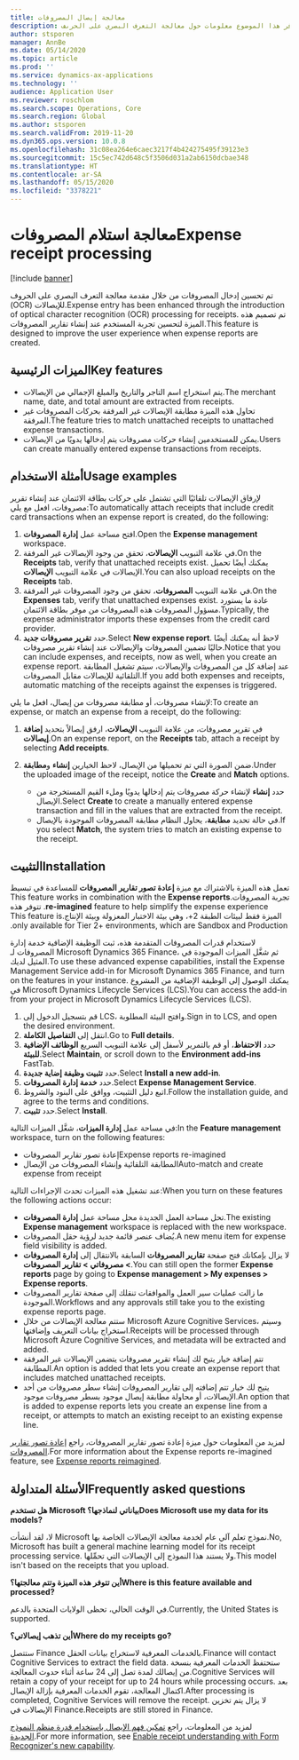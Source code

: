 ```yaml
---
title: معالجة إيصال المصروفات
description: يوفر هذا الموضوع معلومات حول معالجة التعرف البصري على الحرىف (OCR) للإيصالات. تم تصميم هذه الميزة لتحسين تجربة المستخدم عند إنشاء تقارير المصروفات في Microsoft Dynamics 365 Finance.
author: stsporen
manager: AnnBe
ms.date: 05/14/2020
ms.topic: article
ms.prod: ''
ms.service: dynamics-ax-applications
ms.technology: ''
audience: Application User
ms.reviewer: roschlom
ms.search.scope: Operations, Core
ms.search.region: Global
ms.author: stsporen
ms.search.validFrom: 2019-11-20
ms.dyn365.ops.version: 10.0.8
ms.openlocfilehash: 31c08ea264e6caec3217f4b424275495f39123e3
ms.sourcegitcommit: 15c5ec742d648c5f3506d031a2ab6150dcbae348
ms.translationtype: HT
ms.contentlocale: ar-SA
ms.lasthandoff: 05/15/2020
ms.locfileid: "3378221"
---
```

# <a name="expense-receipt-processing"></a><span data-ttu-id="4070f-104">معالجة استلام المصروفات</span><span class="sxs-lookup"><span data-stu-id="4070f-104">Expense receipt processing</span></span>

[!include [banner](../includes/banner.md)]

<span data-ttu-id="4070f-105">تم تحسين إدخال المصروفات من خلال مقدمة معالجة التعرف البصري على الحروف (OCR) للإيصالات.</span><span class="sxs-lookup"><span data-stu-id="4070f-105">Expense entry has been enhanced through the introduction of optical character recognition (OCR) processing for receipts.</span></span> <span data-ttu-id="4070f-106">تم تصميم هذه الميزة لتحسين تجربة المستخدم عند إنشاء تقارير المصروفات.</span><span class="sxs-lookup"><span data-stu-id="4070f-106">This feature is designed to improve the user experience when expense reports are created.</span></span>

## <a name="key-features"></a><span data-ttu-id="4070f-107">الميزات الرئيسية</span><span class="sxs-lookup"><span data-stu-id="4070f-107">Key features</span></span>

- <span data-ttu-id="4070f-108">يتم استخراج اسم التاجر والتاريخ والمبلغ الإجمالي من الإيصالات.</span><span class="sxs-lookup"><span data-stu-id="4070f-108">The merchant name, date, and total amount are extracted from receipts.</span></span>
- <span data-ttu-id="4070f-109">تحاول هذه الميزة مطابقة الإيصالات غير المرفقة بحركات المصروفات غير المرفقة.</span><span class="sxs-lookup"><span data-stu-id="4070f-109">The feature tries to match unattached receipts to unattached expense transactions.</span></span>
- <span data-ttu-id="4070f-110">يمكن للمستخدمين إنشاء حركات مصروفات يتم إدخالها يدويًا من الإيصالات.</span><span class="sxs-lookup"><span data-stu-id="4070f-110">Users can create manually entered expense transactions from receipts.</span></span>

## <a name="usage-examples"></a><span data-ttu-id="4070f-111">أمثلة الاستخدام</span><span class="sxs-lookup"><span data-stu-id="4070f-111">Usage examples</span></span>

<span data-ttu-id="4070f-112">لإرفاق الإيصالات تلقائيًا التي تشتمل على حركات بطاقة الائتمان عند إنشاء تقرير مصروفات، افعل مع يلي:</span><span class="sxs-lookup"><span data-stu-id="4070f-112">To automatically attach receipts that include credit card transactions when an expense report is created, do the following:</span></span>

  1. <span data-ttu-id="4070f-113">افتح مساحة عمل **إدارة المصروفات**.</span><span class="sxs-lookup"><span data-stu-id="4070f-113">Open the **Expense management** workspace.</span></span>
  2. <span data-ttu-id="4070f-114">في علامة التبويب **الإيصالات**، تحقق من وجود الإيصالات غير المرفقة.</span><span class="sxs-lookup"><span data-stu-id="4070f-114">On the **Receipts** tab, verify that unattached receipts exist.</span></span> <span data-ttu-id="4070f-115">يمكنك أيضًا تحميل الإيصالات في علامة التبويب **الإيصالات**.</span><span class="sxs-lookup"><span data-stu-id="4070f-115">You can also upload receipts on the **Receipts** tab.</span></span>
  3. <span data-ttu-id="4070f-116">في علامة التبويب **المصروفات**، تحقق من وجود المصروفات غير المرفقة.</span><span class="sxs-lookup"><span data-stu-id="4070f-116">On the **Expenses** tab, verify that unattached expenses exist.</span></span> <span data-ttu-id="4070f-117">عادة ما يستورد مسؤول المصروفات هذه المصروفات من موفر بطاقة الائتمان.</span><span class="sxs-lookup"><span data-stu-id="4070f-117">Typically, the expense administrator imports these expenses from the credit card provider.</span></span>
  4. <span data-ttu-id="4070f-118">حدد  **تقرير مصروفات جديد**.</span><span class="sxs-lookup"><span data-stu-id="4070f-118">Select **New expense report**.</span></span> <span data-ttu-id="4070f-119">لاحظ أنه يمكنك أيضًا حاليًا تضمين المصروفات والإيصالات عند إنشاء تقرير مصروفات.</span><span class="sxs-lookup"><span data-stu-id="4070f-119">Notice that you can include expenses, and receipts, now as well, when you create an expense report.</span></span> <span data-ttu-id="4070f-120">عند إضافة كل من المصروفات والإيصالات، سيتم تشغيل المطابقة التلقائية للإيصالات مقابل المصروفات.</span><span class="sxs-lookup"><span data-stu-id="4070f-120">If you add both expenses and receipts, automatic matching of the receipts against the expenses is triggered.</span></span>

<span data-ttu-id="4070f-121">لإنشاء مصروفات، أو مطابقة مصروفات من إيصال، افعل ما يلي:</span><span class="sxs-lookup"><span data-stu-id="4070f-121">To create an expense, or match an expense from a receipt, do the following:</span></span>

  1. <span data-ttu-id="4070f-122">في تقرير مصروفات، من علامة التبويب **الإيصالات**، ارفق إيصالاً بتحديد **إضافة إيصالات**.</span><span class="sxs-lookup"><span data-stu-id="4070f-122">On an expense report, on the **Receipts** tab, attach a receipt by selecting **Add receipts**.</span></span>
  2. <span data-ttu-id="4070f-123">ضمن الصورة التي تم تحميلها من الإيصال، لاحظ الخيارين **إنشاء** و**مطابقة**.</span><span class="sxs-lookup"><span data-stu-id="4070f-123">Under the uploaded image of the receipt, notice the **Create** and **Match** options.</span></span>

      - <span data-ttu-id="4070f-124">حدد **إنشاء** لإنشاء حركة مصروفات يتم إدخالها يدويًا وملء القيم المستخرجة من الإيصال.</span><span class="sxs-lookup"><span data-stu-id="4070f-124">Select **Create** to create a manually entered expense transaction and fill in the values that are extracted from the receipt.</span></span>
      - <span data-ttu-id="4070f-125">في حالة تحديد **مطابقة**، يحاول النظام مطابقة المصروفات الموجودة بالإيصال.</span><span class="sxs-lookup"><span data-stu-id="4070f-125">If you select **Match**, the system tries to match an existing expense to the receipt.</span></span>

## <a name="installation"></a><span data-ttu-id="4070f-126">التثبيت</span><span class="sxs-lookup"><span data-stu-id="4070f-126">Installation</span></span>

<span data-ttu-id="4070f-127">تعمل هذه الميزة بالاشتراك مع ميزة **‏‫إعادة تصور تقارير المصروفات** للمساعدة في تبسيط تجربة المصروفات.</span><span class="sxs-lookup"><span data-stu-id="4070f-127">This feature works in combination with the **Expense reports re-imagined** feature to help simplify the expense experience.</span></span> <span data-ttu-id="4070f-128">تتوفر هذه الميزة فقط لبيئات الطبقة 2+، وهي بيئة الاختبار المعزولة وبيئة الإنتاج.</span><span class="sxs-lookup"><span data-stu-id="4070f-128">This feature is only available for Tier 2+ environments, which are Sandbox and Production.</span></span>

<span data-ttu-id="4070f-129">لاستخدام قدرات المصروفات المتقدمة هذه، ثبت الوظيفة الإضافية خدمة إدارة المصروفات لـ Microsoft Dynamics 365 Finance، ثم شغَّل الميزات الموجودة في المثيل لديك.</span><span class="sxs-lookup"><span data-stu-id="4070f-129">To use these advanced expense capabilities, install the Expense Management Service add-in for Microsoft Dynamics 365 Finance, and turn on the features in your instance.</span></span> <span data-ttu-id="4070f-130">يمكنك الوصول إلى الوظيفة الإضافية من المشروع في Microsoft Dynamics Lifecycle Services (LCS).</span><span class="sxs-lookup"><span data-stu-id="4070f-130">You can access the add-in from your project in Microsoft Dynamics Lifecycle Services (LCS).</span></span>

1. <span data-ttu-id="4070f-131">قم بتسجيل الدخول إلى LCS، وافتح البيئة المطلوبة.</span><span class="sxs-lookup"><span data-stu-id="4070f-131">Sign in to LCS, and open the desired environment.</span></span>
2. <span data-ttu-id="4070f-132">انتقل إلى **التفاصيل الكاملة**.</span><span class="sxs-lookup"><span data-stu-id="4070f-132">Go to **Full details**.</span></span>
3. <span data-ttu-id="4070f-133">حدد **الاحتفاظ**، أو قم بالتمرير لأسفل إلى علامة التبويب السريع **الوظائف الإضافية للبيئة**.</span><span class="sxs-lookup"><span data-stu-id="4070f-133">Select **Maintain**, or scroll down to the **Environment add-ins** FastTab.</span></span>
4. <span data-ttu-id="4070f-134">حدد **تثبيت وظيفة إضاية جديدة**.</span><span class="sxs-lookup"><span data-stu-id="4070f-134">Select **Install a new add-in**.</span></span>
5. <span data-ttu-id="4070f-135">حدد **خدمة إدارة المصروفات**.</span><span class="sxs-lookup"><span data-stu-id="4070f-135">Select **Expense Management Service**.</span></span>
6. <span data-ttu-id="4070f-136">اتبع دليل التثبيت، ووافق على البنود والشروط.</span><span class="sxs-lookup"><span data-stu-id="4070f-136">Follow the installation guide, and agree to the terms and conditions.</span></span>
7. <span data-ttu-id="4070f-137">حدد **تثبيت**.</span><span class="sxs-lookup"><span data-stu-id="4070f-137">Select **Install**.</span></span>

<span data-ttu-id="4070f-138">في مساحة عمل **إدارة الميزات**، شغَّل الميزات التالية:</span><span class="sxs-lookup"><span data-stu-id="4070f-138">In the **Feature management** workspace, turn on the following features:</span></span>

- <span data-ttu-id="4070f-139">إعادة تصور تقارير المصروفات</span><span class="sxs-lookup"><span data-stu-id="4070f-139">Expense reports re-imagined</span></span>
- <span data-ttu-id="4070f-140">المطابقة التلقائية وإنشاء المصروفات من الإيصال</span><span class="sxs-lookup"><span data-stu-id="4070f-140">Auto-match and create expense from receipt</span></span>

<span data-ttu-id="4070f-141">عند تشغيل هذه الميزات تحدث الإجراءات التالية:</span><span class="sxs-lookup"><span data-stu-id="4070f-141">When you turn on these features the following actions occur:</span></span>

- <span data-ttu-id="4070f-142">تحل مساحة العمل الجديدة محل مساحة عمل **إدارة المصروفات**.</span><span class="sxs-lookup"><span data-stu-id="4070f-142">The existing **Expense management** workspace is replaced with the new workspace.</span></span>
- <span data-ttu-id="4070f-143">يُضاف عنصر قائمة جديد لرؤية حقل المصروفات.</span><span class="sxs-lookup"><span data-stu-id="4070f-143">A new menu item for expense field visibility is added.</span></span>
- <span data-ttu-id="4070f-144">لا يزال بإمكانك فتح صفحة **تقارير المصروفات** السابقة بالانتقال إلى **إدارة المصروفات > مصروفاتي > تقارير المصروفات**.</span><span class="sxs-lookup"><span data-stu-id="4070f-144">You can still open the former **Expense reports** page by going to **Expense management > My expenses > Expense reports**.</span></span>
- <span data-ttu-id="4070f-145">ما زالت عمليات سير العمل والموافقات تنقلك إلى صفحة تقارير المصروفات الموجودة.</span><span class="sxs-lookup"><span data-stu-id="4070f-145">Workflows and any approvals still take you to the existing expense reports page.</span></span>
- <span data-ttu-id="4070f-146">ستتم معالجة الإيصالات من خلال Microsoft Azure Cognitive Services، وسيتم استخراج بيانات التعريف وإضافتها.</span><span class="sxs-lookup"><span data-stu-id="4070f-146">Receipts will be processed through Microsoft Azure Cognitive Services, and metadata will be extracted and added.</span></span>
- <span data-ttu-id="4070f-147">تتم إضافة خيار يتيح لك إنشاء تقرير مصروفات يتضمن الإيصالات غير المرفقة المطابقة.</span><span class="sxs-lookup"><span data-stu-id="4070f-147">An option is added that lets you create an expense report that includes matched unattached receipts.</span></span>
- <span data-ttu-id="4070f-148">يتيح لك خيار تتم إضافته إلى تقارير المصروفات إنشاء سطر مصروفات من أحد الإيصالات، أو محاولة مطابقة إيصال موجود بسطر مصروفات موجود.</span><span class="sxs-lookup"><span data-stu-id="4070f-148">An option that is added to expense reports lets you create an expense line from a receipt, or attempts to match an existing receipt to an existing expense line.</span></span>

<span data-ttu-id="4070f-149">لمزيد من المعلومات حول ميزة ‏‫إعادة تصور تقارير المصروفات‬، راجع [‏‫إعادة تصور تقارير المصروفات‬](ExpenseWorkspaceNew.md).</span><span class="sxs-lookup"><span data-stu-id="4070f-149">For more information about the Expense reports re-imagined feature, see [Expense reports reimagined](ExpenseWorkspaceNew.md).</span></span>

## <a name="frequently-asked-questions"></a><span data-ttu-id="4070f-150">الأسئلة المتداولة</span><span class="sxs-lookup"><span data-stu-id="4070f-150">Frequently asked questions</span></span>

<span data-ttu-id="4070f-151">**هل تستخدم Microsoft بياناتي لنماذجها؟**</span><span class="sxs-lookup"><span data-stu-id="4070f-151">**Does Microsoft use my data for its models?**</span></span>

<span data-ttu-id="4070f-152">لا، لقد أنشأت Microsoft نموذج تعلم آلي عام لخدمة معالجة الإيصالات الخاصة بها.</span><span class="sxs-lookup"><span data-stu-id="4070f-152">No, Microsoft has built a general machine learning model for its receipt processing service.</span></span> <span data-ttu-id="4070f-153">ولا يستند هذا النموذج إلى الإيصالات التي تحمِّلها.</span><span class="sxs-lookup"><span data-stu-id="4070f-153">This model isn't based on the receipts that you upload.</span></span>

<span data-ttu-id="4070f-154">**أين تتوفر هذه الميزة وتتم معالجتها؟**</span><span class="sxs-lookup"><span data-stu-id="4070f-154">**Where is this feature available and processed?**</span></span>

<span data-ttu-id="4070f-155">في الوقت الحالي، تحظى الولايات المتحدة بالدعم.</span><span class="sxs-lookup"><span data-stu-id="4070f-155">Currently, the United States is supported.</span></span>

<span data-ttu-id="4070f-156">**أين تذهب إيصالاتي؟**</span><span class="sxs-lookup"><span data-stu-id="4070f-156">**Where do my receipts go?**</span></span>

<span data-ttu-id="4070f-157">ستتصل Finance بالخدمات المعرفية لاستخراج بيانات الحقل.</span><span class="sxs-lookup"><span data-stu-id="4070f-157">Finance will contact Cognitive Services to extract the field data.</span></span> <span data-ttu-id="4070f-158">ستحتفظ الخدمات المعرفية بنسخة من إيصالك لمدة تصل إلى 24 ساعة أثناء حدوث المعالجة.</span><span class="sxs-lookup"><span data-stu-id="4070f-158">Cognitive Services will retain a copy of your receipt for up to 24 hours while processing occurs.</span></span> <span data-ttu-id="4070f-159">بعد اكتمال المعالجة، تقوم الخدمات المعرفية بإزالة الإيصال.</span><span class="sxs-lookup"><span data-stu-id="4070f-159">After processing is completed, Cognitive Services will remove the receipt.</span></span> <span data-ttu-id="4070f-160">لا يزال يتم تخزين الإيصالات في Finance.</span><span class="sxs-lookup"><span data-stu-id="4070f-160">Receipts are still stored in Finance.</span></span>

<span data-ttu-id="4070f-161">لمزيد من المعلومات، راجع [تمكين فهم الإيصال باستخدام قدرة منظم النموذج الجديدة](https://azure.microsoft.com/blog/enable-receipt-understanding-with-form-recognizer-s-new-capability/).</span><span class="sxs-lookup"><span data-stu-id="4070f-161">For more information, see [Enable receipt understanding with Form Recognizer's new capability](https://azure.microsoft.com/blog/enable-receipt-understanding-with-form-recognizer-s-new-capability/).</span></span>
